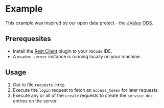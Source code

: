 # Example

This example was inspired by our open data project - the [JValue ODS](https://github.com/jvalue/ods).

## Prerequesites

- Install the [Rest Client](https://marketplace.visualstudio.com/items?itemName=humao.rest-client) plugin to your `VSCode` IDE.
- A `msadoc-server` instance is running locally on your machine.

## Usage

1. Got to file `requests.http`.
2. Execute the `login` request to fetch an `access_token` for later requests.
3. Execute any or all of the `create` requests to create the `service-doc` entries on the server.
